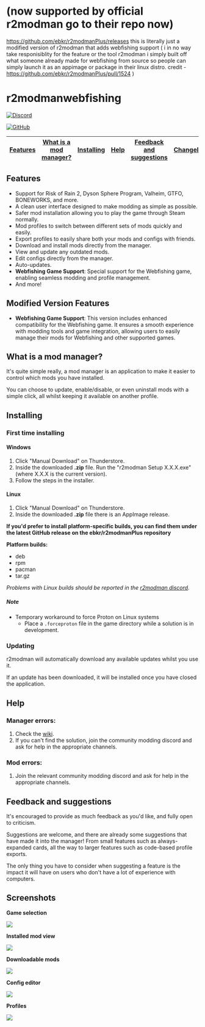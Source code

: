 # (now supported by official r2modman go to their repo now)
https://github.com/ebkr/r2modmanPlus/releases
this is literally just a modified version of r2modman that adds webfishing support ( i in no way take responisiblity
for the feature or the tool r2modman i simply built off what someone already made for webfishing from source so people can simply
launch it as an appimage or package in their linux distro. credit - https://github.com/ebkr/r2modmanPlus/pull/1524 )

# r2modmanwebfishing

[![Discord](https://img.shields.io/discord/727304496522461185?label=r2modman%20Discord&style=for-the-badge)](https://discord.gg/jE2zWHY)

[![GitHub](https://img.shields.io/github/license/ebkr/r2modmanPlus?color=orange&style=for-the-badge)](https://github.com/ebkr/r2modmanPlus)

| [Features](#features) | [What is a mod manager?](#what-is-a-mod-manager) | [Installing](#installing) | [Help](#help) | [Feedback and suggestions](#feedback-and-suggestions) | [Changelog](#changelog) | [Screenshots](#screenshots) |
|---|---|---|---|---|---|---|

## Features
- Support for Risk of Rain 2, Dyson Sphere Program, Valheim, GTFO, BONEWORKS, and more.
- A clean user interface designed to make modding as simple as possible.
- Safer mod installation allowing you to play the game through Steam normally.
- Mod profiles to switch between different sets of mods quickly and easily.
- Export profiles to easily share both your mods and configs with friends.
- Download and install mods directly from the manager.
- View and update any outdated mods.
- Edit configs directly from the manager.
- Auto-updates.
- **Webfishing Game Support**: Special support for the Webfishing game, enabling seamless modding and profile management.
- And more!

## Modified Version Features
- **Webfishing Game Support**: This version includes enhanced compatibility for the Webfishing game. It ensures a smooth experience with modding tools and game integration, allowing users to easily manage their mods for Webfishing and other supported games.

## What is a mod manager?
It's quite simple really, a mod manager is an application to make it easier to control which mods you have installed.

You can choose to update, enable/disable, or even uninstall mods with a simple click, all whilst keeping it available on another profile.

## Installing

### First time installing
#### Windows
1. Click "Manual Download" on Thunderstore.
2. Inside the downloaded **.zip** file. Run the "r2modman Setup X.X.X.exe" (where X.X.X is the current version).
3. Follow the steps in the installer.

#### Linux
1. Click "Manual Download" on Thunderstore.
2. Inside the downloaded **.zip** file there is an AppImage release.

**If you'd prefer to install platform-specific builds, you can find them under the latest GitHub release on the ebkr/r2modmanPlus repository**

**Platform builds:**
 - deb
 - rpm
 - pacman
 - tar.gz

 _Problems with Linux builds should be reported in the [r2modman discord](https://discord.gg/jE2zWHY)._

##### Note
- Temporary workaround to force Proton on Linux systems
    - Place a `.forceproton` file in the game directory while a solution is in development.

### Updating
r2modman will automatically download any available updates whilst you use it.

If an update has been downloaded, it will be installed once you have closed the application.

## Help
### Manager errors:
1. Check the [wiki](https://github.com/ebkr/r2modmanPlus/wiki).
2. If you can't find the solution, join the community modding discord and ask for help in the appropriate channels.

### Mod errors:
1. Join the relevant community modding discord and ask for help in the appropriate channels.

## Feedback and suggestions
It's encouraged to provide as much feedback as you'd like, and fully open to criticism.

Suggestions are welcome, and there are already some suggestions that have made it into the manager! From small features such as always-expanded cards, all the way to larger features such as code-based profile exports.

The only thing you have to consider when suggesting a feature is the impact it will have on users who don't have a lot of experience with computers.

## Screenshots

**Game selection**

![](https://i.imgur.com/mmzY9xQ.png)

**Installed mod view**

![](https://i.imgur.com/d7w4qEl.png)

**Downloadable mods**

![](https://i.imgur.com/eoIAMMP.png)

**Config editor**

![](https://i.imgur.com/RT6HsxF.png)

**Profiles**

![](https://i.imgur.com/nLfNaQJ.png)
